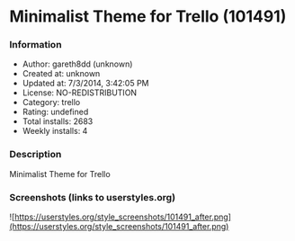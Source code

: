 # Minimalist Theme for Trello (101491)

### Information
- Author: gareth8dd (unknown)
- Created at: unknown
- Updated at: 7/3/2014, 3:42:05 PM
- License: NO-REDISTRIBUTION
- Category: trello
- Rating: undefined
- Total installs: 2683
- Weekly installs: 4


### Description
Minimalist Theme for Trello


### Screenshots (links to userstyles.org)
![https://userstyles.org/style_screenshots/101491_after.png](https://userstyles.org/style_screenshots/101491_after.png)


